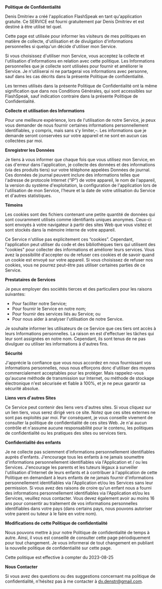**Politique de Confidentialité**

Denis Dmitriev a créé l'application FlashSpeak en tant qu'application gratuite. Ce SERVICE est fourni gratuitement par Denis Dmitriev et est destiné à être utilisé tel quel.

Cette page est utilisée pour informer les visiteurs de mes politiques en matière de collecte, d'utilisation et de divulgation d'informations personnelles si quelqu'un décide d'utiliser mon Service.

Si vous choisissez d'utiliser mon Service, vous acceptez la collecte et l'utilisation d'informations en relation avec cette politique. Les Informations personnelles que je collecte sont utilisées pour fournir et améliorer le Service. Je n'utiliserai ni ne partagerai vos informations avec personne, sauf dans les cas décrits dans la présente Politique de confidentialité.

Les termes utilisés dans la présente Politique de Confidentialité ont la même signification que dans nos Conditions Générales, qui sont accessibles sur FlashSpeak, sauf indication contraire dans la présente Politique de Confidentialité.

**Collecte et utilisation des Informations**

Pour une meilleure expérience, lors de l'utilisation de notre Service, je peux vous demander de nous fournir certaines informations personnellement identifiables, y compris, mais sans s'y limiter,–. Les informations que je demande seront conservées sur votre appareil et ne sont en aucun cas collectées par moi.

**Enregistrer les Données**

Je tiens à vous informer que chaque fois que vous utilisez mon Service, en cas d'erreur dans l'application, je collecte des données et des informations (via des produits tiers) sur votre téléphone appelées Données de journal. Ces données de journal peuvent inclure des informations telles que l'adresse de protocole Internet (“IP”) de votre appareil, le nom de l'appareil, la version du système d'exploitation, la configuration de l'application lors de l'utilisation de mon Service, l'heure et la date de votre utilisation du Service et d'autres statistiques.

**Témoins**

Les cookies sont des fichiers contenant une petite quantité de données qui sont couramment utilisés comme identifiants uniques anonymes. Ceux-ci sont envoyés à votre navigateur à partir des sites Web que vous visitez et sont stockés dans la mémoire interne de votre appareil.

Ce Service n'utilise pas explicitement ces “cookies”. Cependant, l'application peut utiliser du code et des bibliothèques tiers qui utilisent des "cookies" pour collecter des informations et améliorer leurs services. Vous avez la possibilité d'accepter ou de refuser ces cookies et de savoir quand un cookie est envoyé sur votre appareil. Si vous choisissez de refuser nos cookies, vous ne pourrez peut-être pas utiliser certaines parties de ce Service.

**Prestataires de Services**

Je peux employer des sociétés tierces et des particuliers pour les raisons suivantes:

* Pour faciliter notre Service;
* Pour fournir le Service en notre nom;
* Pour fournir des services liés au Service; ou
* Pour nous aider à analyser l'utilisation de notre Service.

Je souhaite informer les utilisateurs de ce Service que ces tiers ont accès à leurs Informations personnelles. La raison en est d'effectuer les tâches qui leur sont assignées en notre nom. Cependant, ils sont tenus de ne pas divulguer ou utiliser les informations à d'autres fins.

**Sécurité**

J'apprécie la confiance que vous nous accordez en nous fournissant vos informations personnelles, nous nous efforçons donc d'utiliser des moyens commercialement acceptables pour les protéger. Mais rappelez-vous qu'aucune méthode de transmission sur Internet, ou méthode de stockage électronique n'est sécurisée et fiable à 100%, et je ne peux garantir sa sécurité absolue.

**Liens vers d'autres Sites**

Ce Service peut contenir des liens vers d'autres sites. Si vous cliquez sur un lien tiers, vous serez dirigé vers ce site. Notez que ces sites externes ne sont pas exploités par moi. Par conséquent, je vous conseille vivement de consulter la politique de confidentialité de ces sites Web. Je n'ai aucun contrôle et n'assume aucune responsabilité pour le contenu, les politiques de confidentialité ou les pratiques des sites ou services tiers.

**Confidentialité des enfants**

Je ne collecte pas sciemment d'informations personnellement identifiables auprès d'enfants. J'encourage tous les enfants à ne jamais soumettre d'informations personnellement identifiables via l'Application et / ou les Services. J'encourage les parents et les tuteurs légaux à surveiller l'utilisation d'Internet de leurs enfants et à contribuer à l'application de cette Politique en demandant à leurs enfants de ne jamais fournir d'informations personnellement identifiables via l'Application et/ou les Services sans leur permission. Si vous avez des raisons de croire qu'un enfant nous a fourni des informations personnellement identifiables via l'Application et/ou les Services, veuillez nous contacter. Vous devez également avoir au moins 16 ans pour consentir au traitement de vos informations personnelles identifiables dans votre pays (dans certains pays, nous pouvons autoriser votre parent ou tuteur à le faire en votre nom).

**Modifications de cette Politique de confidentialité**

Nous pouvons mettre à jour notre Politique de confidentialité de temps à autre. Ainsi, il vous est conseillé de consulter cette page périodiquement pour tout changement. Je vous informerai de tout changement en publiant la nouvelle politique de confidentialité sur cette page.

Cette politique est effective à compter du 2023-08-25

**Nous Contacter**

Si vous avez des questions ou des suggestions concernant ma politique de confidentialité, n'hésitez pas à me contacter à dv.denstr@gmail.com.